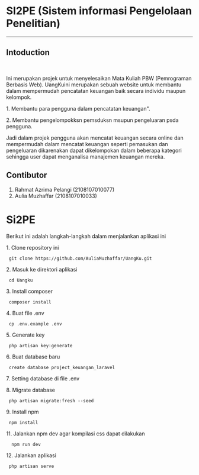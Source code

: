 # SI2PE (Sistem informasi Pengelolaan Penelitian)
---
## Intoduction
<br>
<p>Ini merupakan projek untuk menyelesaikan Mata Kuliah PBW (Pemrograman Berbasis Web). UangKuini merupakan sebuah website untuk membantu dalam mempermudah pencatatan keuangan baik secara individu maupun kelompok.</p>

<p>1. Membantu para pengguna dalam pencatatan keuangan".
</p>2. Membantu pengelompokksn pemsduksn msupun pengeluaran psda pengguna.
</p>
    <p>Jadi dalam projek pengguna akan mencatat keuangan secara online dan mempermudah dalam mencatat keuangan seperti pemasukan dan pengeluaran dikarenakan dapat dikelompokan dalam beberapa kategori sehingga user dapat menganalisa manajemen keuangan mereka.</p>
  
## Contibutor
1. Rahmat Azrima Pelangi (2108107010077)
2. Aulia Muzhaffar (2108107010033)

# Si2PE


<p> Berikut ini adalah langkah-langkah dalam menjalankan aplikasi ini </p>

<p> 1. Clone repository ini </p>
<pre><code> git clone https://github.com/AuliaMuzhaffar/UangKu.git</pre></code>

<p> 2. Masuk ke direktori aplikasi </p>
<pre><code> cd Uangku </pre></code>

<p> 3. Install composer </p>
<pre><code> composer install </pre></code>

<p> 4. Buat file .env </p>
<pre><code> cp .env.example .env </pre></code>

<p> 5. Generate key </p>
<pre><code> php artisan key:generate </pre></code>

<p> 6. Buat database baru </p>
<pre><code> create database project_keuangan_laravel </pre></code>

<p> 7. Setting database di file .env </p>
<!-- samakan nama databese anda dengan nama database di file env -->

<p> 8. Migrate database </p>
<pre><code> php artisan migrate:fresh --seed </pre></code>

<p> 9. Install npm </p>
<pre><code> npm install </pre></code>

<p> 11. Jalankan npm dev agar kompilasi css dapat dilakukan </p>
<pre><code>  npm run dev  </pre></code>

<p> 12. Jalankan aplikasi </p>
<pre><code> php artisan serve </pre></code>